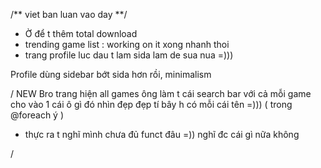 /** viet ban luan vao day **/

 + Ờ để t thêm total download 
 + trending game list : working on it xong nhanh thoi
 + trang profile luc dau t lam sida lam de sua nua =)))


Profile dùng sidebar bớt sida hơn rồi, minimalism

/ NEW
Bro trang hiện all games ông làm t cái search bar với cả mỗi game cho vào 1 cái ô gì đó nhìn đẹp đẹp tí bây h có mỗi cái tên =))) ( trong @foreach ý )
+ thực ra t nghĩ mình chưa đủ funct đâu =)) nghĩ  đc cái gì nữa không 


/
